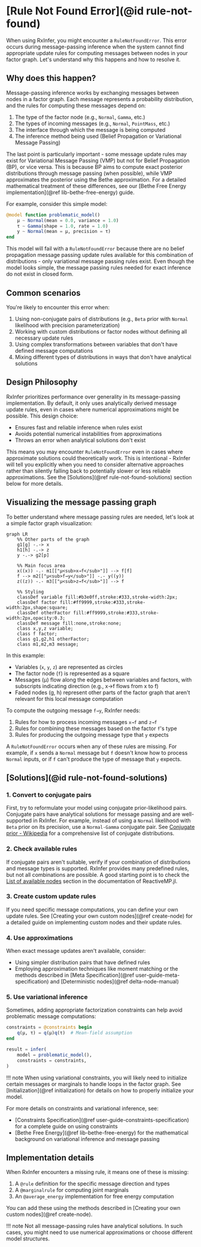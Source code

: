 # [Rule Not Found Error](@id rule-not-found)

When using RxInfer, you might encounter a `RuleNotFoundError`. This error occurs during message-passing inference when the system cannot find appropriate update rules for computing messages between nodes in your factor graph. Let's understand why this happens and how to resolve it.

## Why does this happen?

Message-passing inference works by exchanging messages between nodes in a factor graph. Each message represents a probability distribution, and the rules for computing these messages depend on:

1. The type of the factor node (e.g., `Normal`, `Gamma`, etc.)
2. The types of incoming messages (e.g., `Normal`, `PointMass`, etc.) 
3. The interface through which the message is being computed
4. The inference method being used (Belief Propagation or Variational Message Passing)

The last point is particularly important - some message update rules may exist for Variational Message Passing (VMP) but not for Belief Propagation (BP), or vice versa. This is because BP aims to compute exact posterior distributions through message passing (when possible), while VMP approximates the posterior using the Bethe approximation. For a detailed mathematical treatment of these differences, see our [Bethe Free Energy implementation](@ref lib-bethe-free-energy) guide.

For example, consider this simple model:

```julia
@model function problematic_model()
    μ ~ Normal(mean = 0.0, variance = 1.0)
    τ ~ Gamma(shape = 1.0, rate = 1.0)
    y ~ Normal(mean = μ, precision = τ)
end
```

This model will fail with a `RuleNotFoundError` because there are no belief propagation message passing update rules available for this combination of distributions - only variational message passing rules exist. Even though the model looks simple, the message passing rules needed for exact inference do not exist in closed form.

## Common scenarios

You're likely to encounter this error when:

1. Using non-conjugate pairs of distributions (e.g., `Beta` prior with `Normal` likelihood with precision parameterization)
2. Working with custom distributions or factor nodes without defining all necessary update rules
3. Using complex transformations between variables that don't have defined message computations
4. Mixing different types of distributions in ways that don't have analytical solutions

## Design Philosophy

RxInfer prioritizes performance over generality in its message-passing implementation. By default, it only uses analytically derived message update rules, even in cases where numerical approximations might be possible. This design choice:

- Ensures fast and reliable inference when rules exist
- Avoids potential numerical instabilities from approximations
- Throws an error when analytical solutions don't exist

This means you may encounter `RuleNotFoundError` even in cases where approximate solutions could theoretically work. This is intentional - RxInfer will tell you explicitly when you need to consider alternative approaches rather than silently falling back to potentially slower or less reliable approximations. See the [Solutions](@ref rule-not-found-solutions) section below for more details.

## Visualizing the message passing graph

To better understand where message passing rules are needed, let's look at a simple factor graph visualization:

```mermaid
graph LR
    %% Other parts of the graph
    g1[g] -.-> x
    h1[h] -.-> z
    y -.-> g2[p]
    
    %% Main focus area
    x((x)) -.- m1[["μ<sub>x→f</sub>"]] --> f[f]
    f --> m2[["μ<sub>f→y</sub>"]] -.- y((y))
    z((z)) -.- m3[["μ<sub>z→f</sub>"]] --> f

    %% Styling
    classDef variable fill:#b3e0ff,stroke:#333,stroke-width:2px;
    classDef factor fill:#ff9999,stroke:#333,stroke-width:2px,shape:square;
    classDef otherFactor fill:#ff9999,stroke:#333,stroke-width:2px,opacity:0.3;
    classDef message fill:none,stroke:none;
    class x,y,z variable;
    class f factor;
    class g1,g2,h1 otherFactor;
    class m1,m2,m3 message;
```

In this example:
- Variables (`x`, `y`, `z`) are represented as circles
- The factor node (`f`) is represented as a square
- Messages (μ) flow along the edges between variables and factors, with subscripts indicating direction (e.g., x→f flows from x to f)
- Faded nodes (g, h) represent other parts of the factor graph that aren't relevant for this local message computation

To compute the outgoing message `f→y`, RxInfer needs:
1. Rules for how to process incoming messages `x→f` and `z→f`
2. Rules for combining these messages based on the factor `f`'s type
3. Rules for producing the outgoing message type that `y` expects

A `RuleNotFoundError` occurs when any of these rules are missing. For example, if `x` sends a `Normal` message but `f` doesn't know how to process `Normal` inputs, or if `f` can't produce the type of message that `y` expects.

## [Solutions](@id rule-not-found-solutions)

### 1. Convert to conjugate pairs

First, try to reformulate your model using conjugate prior-likelihood pairs. Conjugate pairs have analytical solutions for message passing and are well-supported in RxInfer. For example, instead of using a `Normal` likelihood with `Beta` prior on its precision, use a `Normal-Gamma` conjugate pair. See [Conjugate prior - Wikipedia](https://en.wikipedia.org/wiki/Conjugate_prior#Table_of_conjugate_distributions) for a comprehensive list of conjugate distributions.

### 2. Check available rules

If conjugate pairs aren't suitable, verify if your combination of distributions and message types is supported. RxInfer provides many predefined rules, but not all combinations are possible. A good starting point is to check the [List of available nodes](https://reactivebayes.github.io/ReactiveMP.jl/stable/lib/nodes/#lib-predefined-nodes) section in the documentation of ReactiveMP.jl.

### 3. Create custom update rules

If you need specific message computations, you can define your own update rules. See [Creating your own custom nodes](@ref create-node) for a detailed guide on implementing custom nodes and their update rules.

### 4. Use approximations

When exact message updates aren't available, consider:

- Using simpler distribution pairs that have defined rules
- Employing approximation techniques like moment matching or the methods described in [Meta Specification](@ref user-guide-meta-specification) and [Deterministic nodes](@ref delta-node-manual)

### 5. Use variational inference

Sometimes, adding appropriate factorization constraints can help avoid problematic message computations:

```julia
constraints = @constraints begin
    q(μ, τ) = q(μ)q(τ)  # Mean-field assumption
end

result = infer(
    model = problematic_model(),
    constraints = constraints,
)
```

!!! note
    When using variational constraints, you will likely need to initialize certain messages or marginals to handle loops in the factor graph. See [Initialization](@ref initialization) for details on how to properly initialize your model.

For more details on constraints and variational inference, see:

- [Constraints Specification](@ref user-guide-constraints-specification) for a complete guide on using constraints
- [Bethe Free Energy](@ref lib-bethe-free-energy) for the mathematical background on variational inference and message passing

## Implementation details

When RxInfer encounters a missing rule, it means one of these is missing:

1. A `@rule` definition for the specific message direction and types
2. A `@marginalrule` for computing joint marginals
3. An `@average_energy` implementation for free energy computation

You can add these using the methods described in [Creating your own custom nodes](@ref create-node).

!!! note
    Not all message-passing rules have analytical solutions. In such cases, you might need to use numerical approximations or choose different model structures.


